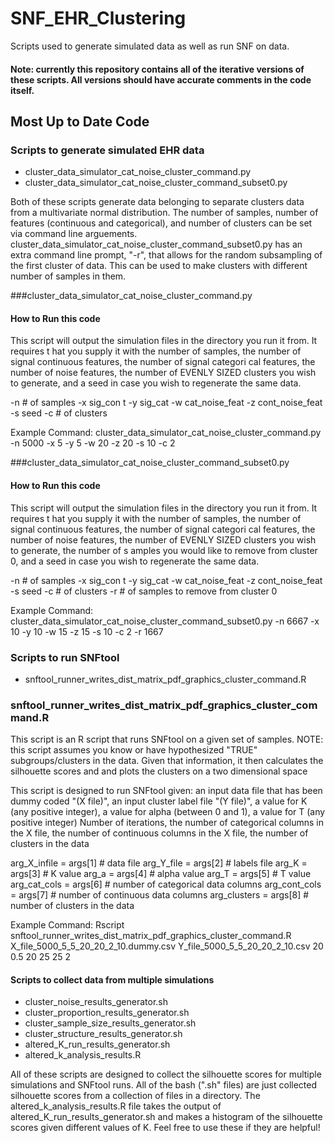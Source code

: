 # SNF_EHR_Clustering
Scripts used to generate simulated data as well as run SNF on data.
#### Note: currently this repository contains all of the iterative versions of these scripts. All versions should have accurate comments in the code itself.

## Most Up to Date Code
### Scripts to generate simulated EHR data
* cluster_data_simulator_cat_noise_cluster_command.py
* cluster_data_simulator_cat_noise_cluster_command_subset0.py

Both of these scripts generate data belonging to separate clusters data from a multivariate normal distribution. The number of samples, number of features (continuous and categorical), and number of clusters can be set via command line arguements. cluster_data_simulator_cat_noise_cluster_command_subset0.py has an extra command line prompt, "-r", that allows for the random subsampling of the first cluster of data. This can be used to make clusters with different number of samples in them.

###cluster_data_simulator_cat_noise_cluster_command.py
#### How to Run this code
This script will output the simulation files in the directory you run it from. It requires t
hat you supply it with the number of samples, the number of signal continuous features, the number of signal categori
cal features, the number of noise features, the number of EVENLY SIZED clusters you wish to generate, and a seed in case you wish to regenerate the same data.

-n # of samples -x sig_con t -y sig_cat -w cat_noise_feat -z cont_noise_feat -s seed -c # of clusters

Example Command:
cluster_data_simulator_cat_noise_cluster_command.py -n 5000 -x 5 -y 5 -w 20 -z 20 -s 10 -c 2

###cluster_data_simulator_cat_noise_cluster_command_subset0.py
#### How to Run this code
This script will output the simulation files in the directory you run it from. It requires t
hat you supply it with the number of samples, the number of signal continuous features, the number of signal categori
cal features, the number of noise features, the number of EVENLY SIZED clusters you wish to generate, the number of s
amples you would like to remove from cluster 0, and a seed in case you wish to regenerate the same data.

-n # of samples -x sig_con t -y sig_cat -w cat_noise_feat -z cont_noise_feat -s seed -c # of clusters -r # of samples to remove from cluster 0

Example Command:
cluster_data_simulator_cat_noise_cluster_command_subset0.py -n 6667 -x 10 -y 10 -w 15 -z 15 -s 10 -c 2 -r 1667

### Scripts to run SNFtool
* snftool_runner_writes_dist_matrix_pdf_graphics_cluster_command.R

### snftool_runner_writes_dist_matrix_pdf_graphics_cluster_command.R
This script is an R script that runs SNFtool on a given set of samples. NOTE: this script assumes you know or have hypothesized "TRUE" subgroups/clusters in the data. Given that information, it then calculates the silhouette scores and and plots the clusters on a two dimensional space

This script is designed to run SNFtool given:
an input data file that has been dummy coded "(X file)", an input cluster label file "(Y file)", a value for K (any positive integer), a value for alpha (between 0 and 1), a value for T (any positive integer) Number of iterations, the number of categorical columns in the X file, the number of continuous columns in the X file, the number of clusters in the data

arg_X_infile = args[1] # data file
arg_Y_file = args[2] # labels file
arg_K = args[3] # K value
arg_a = args[4] # alpha value
arg_T = args[5] # T value
arg_cat_cols = args[6] # number of categorical data columns
arg_cont_cols = args[7] # number of continuous data columns
arg_clusters = args[8] # number of clusters in the data

Example Command:
Rscript snftool_runner_writes_dist_matrix_pdf_graphics_cluster_command.R X_file_5000_5_5_20_20_2_10.dummy.csv Y_file_5000_5_5_20_20_2_10.csv 20 0.5 20 25 25 2

#### Scripts to collect data from multiple simulations

* cluster_noise_results_generator.sh
* cluster_proportion_results_generator.sh
* cluster_sample_size_results_generator.sh
* cluster_structure_results_generator.sh
* altered_K_run_results_generator.sh
* altered_k_analysis_results.R

All of these scripts are designed to collect the silhouette scores for multiple simulations and SNFtool runs. All of the bash (".sh" files) are just collected silhouette scores from a collection of files in a directory. The altered_k_analysis_results.R file takes the output of altered_K_run_results_generator.sh and makes a histogram of the silhouette scores given different values of K. Feel free to use these if they are helpful!
